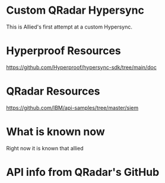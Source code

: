 # Custom QRadar Hypersync
This is Allied's first attempt at a custom Hypersync.

# Hyperproof Resources
https://github.com/Hyperproof/hypersync-sdk/tree/main/doc 

# QRadar Resources 
https://github.com/IBM/api-samples/tree/master/siem 

# What is known now
Right now it is known that allied 

# API info from QRadar's GitHub

